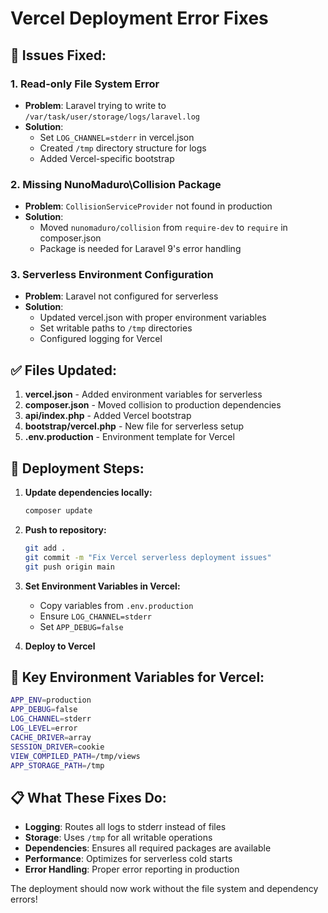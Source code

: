# Vercel Deployment Error Fixes

## 🐛 Issues Fixed:

### 1. **Read-only File System Error**
- **Problem**: Laravel trying to write to `/var/task/user/storage/logs/laravel.log`
- **Solution**: 
  - Set `LOG_CHANNEL=stderr` in vercel.json
  - Created `/tmp` directory structure for logs
  - Added Vercel-specific bootstrap

### 2. **Missing NunoMaduro\Collision Package**
- **Problem**: `CollisionServiceProvider` not found in production
- **Solution**: 
  - Moved `nunomaduro/collision` from `require-dev` to `require` in composer.json
  - Package is needed for Laravel 9's error handling

### 3. **Serverless Environment Configuration**
- **Problem**: Laravel not configured for serverless
- **Solution**: 
  - Updated vercel.json with proper environment variables
  - Set writable paths to `/tmp` directories
  - Configured logging for Vercel

## ✅ Files Updated:

1. **vercel.json** - Added environment variables for serverless
2. **composer.json** - Moved collision to production dependencies
3. **api/index.php** - Added Vercel bootstrap
4. **bootstrap/vercel.php** - New file for serverless setup
5. **.env.production** - Environment template for Vercel

## 🚀 Deployment Steps:

1. **Update dependencies locally:**
   ```bash
   composer update
   ```

2. **Push to repository:**
   ```bash
   git add .
   git commit -m "Fix Vercel serverless deployment issues"
   git push origin main
   ```

3. **Set Environment Variables in Vercel:**
   - Copy variables from `.env.production`
   - Ensure `LOG_CHANNEL=stderr`
   - Set `APP_DEBUG=false`

4. **Deploy to Vercel**

## 🔧 Key Environment Variables for Vercel:

```bash
APP_ENV=production
APP_DEBUG=false
LOG_CHANNEL=stderr
LOG_LEVEL=error
CACHE_DRIVER=array
SESSION_DRIVER=cookie
VIEW_COMPILED_PATH=/tmp/views
APP_STORAGE_PATH=/tmp
```

## 📋 What These Fixes Do:

- **Logging**: Routes all logs to stderr instead of files
- **Storage**: Uses `/tmp` for all writable operations
- **Dependencies**: Ensures all required packages are available
- **Performance**: Optimizes for serverless cold starts
- **Error Handling**: Proper error reporting in production

The deployment should now work without the file system and dependency errors!